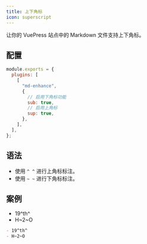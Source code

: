 ```yaml
---
title: 上下角标
icon: superscript
---
```


让你的 VuePress 站点中的 Markdown 文件支持上下角标。

<!-- more -->

## 配置

```js {7,9}
module.exports = {
  plugins: [
    [
      "md-enhance",
      {
        // 启用下角标功能
        sub: true,
        // 启用上角标
        sup: true,
      },
    ],
  ],
};
```

## 语法

- 使用 `^ ^` 进行上角标标注。
- 使用 `~ ~` 进行下角标标注。

## 案例

- 19^th^
- H~2~O

```md
- 19^th^
- H~2~O
```
